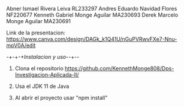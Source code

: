 Abner Ismael Rivera Leiva RL233297
Andres Eduardo Navidad Flores NF220677
Kenneth Gabriel Monge Aguilar MA230693
Derek Marcelo Monge Aguilar MA230691

Link de la presentacion: 
https://www.canva.com/design/DAGk_k1Q41U/nGuPVRwvFXe7-Nnu-mpV0A/edit

*-+*-+*-+Instalacion y uso*-*-*+*-*-

1. Clona el repositorio
https://github.com/KennethMonge808/Dps-Investigacion-Aplicada-II/

2. Usa el JDK 11 de Java

3. Al abrir el proyecto usar "npm install"

